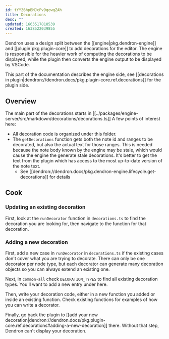 ```yaml
---
id: tYYZ6hpBMJcPv9qcwqZAh
title: Decorations
desc: ""
updated: 1663517818539
created: 1638522039855
---
```


Dendron uses a design split between the [[engine|pkg.dendron-engine]] and
[[plugin|pkg.plugin-core]] to add decorations for the editor. The engine is
responsible for the heavier work of computing the decorations to be displayed,
while the plugin then converts the engine output to be displayed by VSCode.

This part of the documentation describes the engine side, see [[decorations in plugin|dendron://dendron.docs/pkg.plugin-core.ref.decorations]]
for the plugin side.

## Overview

The main part of the decorations starts in [[../packages/engine-server/src/markdown/decorations/decorations.ts]]
A few points of interest here:

- All decoration code is organized under this folder.
- The `getDecorations` function gets both the note id and ranges to be
  decorated, but also the actual text for those ranges. This is needed because
  the note body known by the engine may be stale, which would cause the engine
  the generate stale decorations. It's better to get the text from the plugin
  which has access to the most up-to-date version of the note text.
  - See [[dendron://dendron.docs/pkg.dendron-engine.lifecycle.get-decorations]] for details

## Cook

### Updating an existing decoration

First, look at the `runDecorator` function in `decorations.ts` to find the
decoration you are looking for, then navigate to the function for that
decoration.

### Adding a new decoration

First, add a new case in `runDecorator` in `decorations.ts` if the existing
cases don't cover what you are trying to decorate. There can only be one
decorator per node type, but each decorator can generate many decoration objects
so you can always extend an existing one.

Next, in `common-all` check `DECORATION_TYPES` to find all existing decoration
types. You'll want to add a new entry under here.

Then, write your decoration code, either in a new function you added or inside
an existing function. Check existing functions for examples of how you can write
a decorator.

Finally, go back the plugin to [[add your new decoration|dendron://dendron.docs/pkg.plugin-core.ref.decorations#adding-a-new-decoration]] there.
Without that step, Dendron can't display your decoration.
